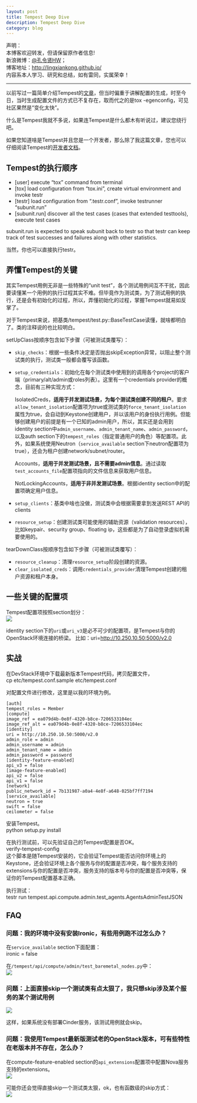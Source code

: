 ```yaml
---
layout: post
title: Tempest Deep Dive
description: Tempest Deep Dive
category: blog
---
```


声明：  
本博客欢迎转发，但请保留原作者信息!  
新浪微博：[@孔令贤HW](http://weibo.com/lingxiankong)；   
博客地址：<http://lingxiankong.github.io/>  
内容系本人学习、研究和总结，如有雷同，实属荣幸！

---

以前写过一篇简单介绍Tempest的[文章](http://lingxiankong.github.io/blog/2014/03/12/tempest/)，但当时偏重于讲解配置的生成，时至今日，当时生成配置文件的方式已不复存在，取而代之的是tox -egenconfig，可见社区果然是“变化太快”。

什么是Tempest我就不多说，如果连Tempest是什么都木有听说过，建议您绕行吧。

如果您知道啥是Tempest并且您是一个开发者，那么除了我这篇文章，您也可以仔细阅读Tempest的[开发者文档](http://docs.openstack.org/developer/tempest/)。

## Tempest的执行顺序

* [user] execute “tox” command from terminal
* [tox] load configuration from “tox.ini”, create virtual environment and invoke testr
* [testr] load configuration from “.testr.conf”, invoke testrunner “subunit.run”
* [subunit.run] discover all the test cases (cases that extended testtools), execute test cases

subunit.run is expected to speak subunit back to testr so that testr can keep track of test successes and failures along with other statistics.

当然，你也可以直接执行testr。

## 弄懂Tempest的关键
其实Tempest用例无非是一些特殊的“unit test”，各个测试用例间互不干扰，因此要读懂某一个用例的执行过程其实不难。但毕竟作为测试类，为了测试用例的执行，还是会有初始化的过程，所以，弄懂初始化的过程，掌握Tempest就易如反掌了。

对于Tempest来说，把基类/tempest/test.py::BaseTestCase读懂，就啥都明白了。类的注释说的也比较明白。

setUpClass按顺序包含如下步骤（可被测试类覆写）：

- `skip_checks`：根据一些条件决定是否抛出skipException异常，以阻止整个测试类的执行，测试类一般都会覆写该函数。
- `setup_credentials`：初始化在每个测试类中使用到的调用各个project的客户端（primary/alt/admin或roles列表）。这里有一个credentials provider的概念，目前有三种实现方式：

	IsolatedCreds，**适用于并发测试场景，为每个测试类创建不同的租户**。要求`allow_tenant_isolation`配置项为true或测试类的`force_tenant_isolation`属性为true，会自动到Keystone创建用户，并以该用户的身份执行用例。但能够创建用户的前提是有一个已知的admin用户，所以，其实还是会用到identity section中`admin_username`、`admin_tenant_name`、`admin_password`，以及auth section下的`tempest_roles`（指定普通用户的角色）等配置项。此外，如果系统使用Neutron（`service_available` section下neutron配置项为true），还会为租户创建network/subnet/router。
	
	Accounts，**适用于并发测试场景，且不需要admin信息**。通过读取`test_accounts_file`配置项指向的文件信息来获取用户信息。
	
	NotLockingAccounts，**适用于非并发测试场景**。根据identity section中的配置项确定用户信息。

- `setup_clients`：基类中啥也没做，测试类中会根据需要拿到发送REST API的clients
- `resource_setup`：创建测试类可能使用的辅助资源（validation resources），比如keypair、security group、floating ip，这些都是为了自动登录虚拟机需要使用的。

tearDownClass按顺序包含如下步骤（可被测试类覆写）：

- `resource_cleanup`：清理`resource_setup`阶段创建的资源。
- `clear_isolated_creds`：调用`credentials_provider`清理Tempest创建的租户资源和租户本身。

## 一些关键的配置项
Tempest配置项按照section划分：  
![](/images/2015-05-22-tempest-deep-dive/1.png)

identity section下的`uri`或`uri_v3`是必不可少的配置项，是Tempest与你的OpenStack环境连接的桥梁。
比如：uri=http://10.250.10.50:5000/v2.0

## 实战
在DevStack环境中下载最新版本Tempest代码，拷贝配置文件，  
cp etc/tempest.conf.sample etc/tempest.conf

对配置文件进行修改，这里是以我的环境为例。

	[auth]
	tempest_roles = Member
	[compute]
	image_ref = ea079d4b-0e8f-4320-b8ce-7206533104ec
	image_ref_alt = ea079d4b-0e8f-4320-b8ce-7206533104ec
	[identity]
	uri = http://10.250.10.50:5000/v2.0
	admin_role = admin
	admin_username = admin
	admin_tenant_name = admin
	admin_password = password
	[identity-feature-enabled]
	api_v3 = false
	[image-feature-enabled]
	api_v2 = false
	api_v1 = false
	[network]
	public_network_id = 7b131987-a0a4-4e8f-a648-025bf7ff7194
	[service_available]
	neutron = true
	swift = false
	ceilometer = false

安装Tempest。  
python setup.py install

在执行测试前，可以先验证自己的Tempest配置是否OK。  
verify-tempest-config  
这个脚本是随Tempest安装的，它会验证Tempest能否访问你环境上的Keystone，还会验证环境上各个服务与你的配置是否冲突，每个服务支持的extensions与你的配置是否冲突，服务支持的版本号与你的配置是否冲突等，保证你的Tempest配置基本正确。

执行测试：  
testr run tempest.api.compute.admin.test_agents.AgentsAdminTestJSON

## FAQ
### 问题：我的环境中没有安装Ironic，有些用例跑不过怎么办？
在`service_available` section下面配置：  
ironic = false

在`/tempest/api/compute/admin/test_baremetal_nodes.py`中：  
![](/images/2015-05-22-tempest-deep-dive/2.png)

### 问题：上面直接skip一个测试类有点太狠了，我只想skip涉及某个服务的某个测试用例
![](/images/2015-05-22-tempest-deep-dive/3.png)
  
这样，如果系统没有部署Cinder服务，该测试用例就会skip。

### 问题：我使用Tempest最新版测试老的OpenStack版本，可有些特性在老版本并不存在，怎么办？
在compute-feature-enabled section的`api_extensions`配置项中配置Nova服务支持的extensions。  
![](/images/2015-05-22-tempest-deep-dive/4.png)

可能你还会觉得直接skip一个测试类太狠，ok，也有函数级的skip方式：  
![](/images/2015-05-22-tempest-deep-dive/5.png)
